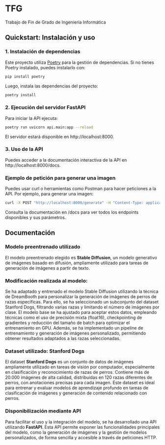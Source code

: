 # TFG
Trabajo de Fin de Grado de Ingeniería Informática


## Quickstart: Instalación y uso

### 1. Instalación de dependencias

Este proyecto utiliza [Poetry](https://python-poetry.org/) para la gestión de dependencias. Si no tienes Poetry instalado, puedes instalarlo con:
```bash
pip install poetry
```

Luego, instala las dependencias del proyecto:
```bash
poetry install
```

### 2. Ejecución del servidor FastAPI
Para iniciar la API ejecuta:
```bash
poetry run uvicorn api.main:app --reload
```

El servidor estará disponible en http://localhost:8000.

### 3. Uso de la API
Puedes acceder a la documentación interactiva de la API en http://localhost:8000/docs.

### Ejemplo de petición para generar una imagen
Puedes usar curl o herramientas como Postman para hacer peticiones a la API. Por ejemplo, para generar una imagen:
```bash
curl -X POST "http://localhost:8000/generate" -H "Content-Type: application/json" -d '{"prompt": "un perro golden retriever en la playa"}'
```

Consulta la documentación en /docs para ver todos los endpoints disponibles y sus parámetros.

## Documentación

### Modelo preentrenado utilizado

El modelo preentrenado elegido es **Stable Diffusion**, un modelo generativo de imágenes basado en difusión, ampliamente utilizado para tareas de generación de imágenes a partir de texto.


### Modificación realizada al modelo: 

Se ha adaptado y entrenado el modelo Stable Diffusion utilizando la técnica de DreamBooth para personalizar la generación de imágenes de perros de razas específicas. Para ello, se ha seleccionado un subconjunto del dataset Stanford Dogs, filtrando varias razas y limitando el número de imágenes por clase. El modelo base se ha ajustado para aceptar estos datos, empleando técnicas como el uso de precisión mixta (float16), checkpointing de gradientes y reducción del tamaño de batch para optimizar el entrenamiento en GPU. Además, se ha implementado un pipeline de entrenamiento y generación de imágenes personalizado, permitiendo obtener resultados adaptados a las razas seleccionadas.

### Dataset utilizado: Stanford Dogs

El dataset **Stanford Dogs** es un conjunto de datos de imágenes ampliamente utilizado en tareas de visión por computador, especialmente en clasificación y reconocimiento de razas de perros. Contiene más de 20.000 imágenes de alta calidad, distribuidas en 120 razas diferentes de perros, con anotaciones precisas para cada imagen. Este dataset es ideal para entrenar y evaluar modelos de aprendizaje profundo en tareas de clasificación de imágenes y generación de contenido relacionado con perros.

### Disponibilización mediante API

Para facilitar el uso y la integración del modelo, se ha desarrollado una API utilizando **FastAPI**. Esta API permite exponer las funcionalidades principales del modelo, como la generación de imágenes y la gestión de modelos personalizados, de forma sencilla y accesible a través de peticiones HTTP.
